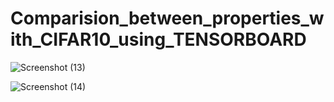 # Comparision_between_properties_with_CIFAR10_using_TENSORBOARD

![Screenshot (13)](https://user-images.githubusercontent.com/69727541/174575792-cef3a63e-df54-46bc-96a0-0772c755425e.png)

![Screenshot (14)](https://user-images.githubusercontent.com/69727541/174575822-6dc7e11f-ebbc-472f-ab46-85df0e312c42.png)
